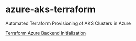 # azure-aks-terraform
Automated Terraform Provisioning of AKS Clusters in Azure

[Terraform Azure Backend Initialization](https://github.com/KubeClusterTruck/azure-aks-terraform/tree/master/tf-init)

